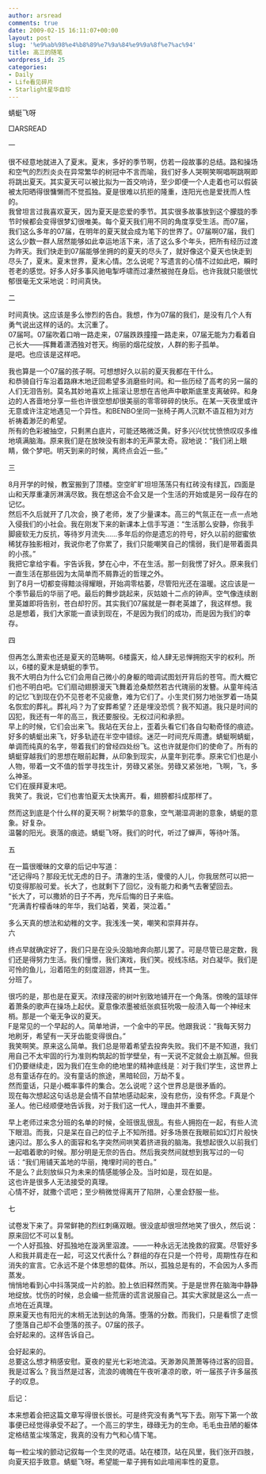 ```yaml
---
author: arsread
comments: true
date: 2009-02-15 16:11:07+00:00
layout: post
slug: '%e9%ab%98%e4%b8%89%e7%9a%84%e9%9a%8f%e7%ac%94'
title: 高三的随笔
wordpress_id: 25
categories:
- Daily
- Life看见碎片
- Starlight星华自珍
---
```


蜻蜓飞呀  
  
□ARSREAD  
  
一  
  
很不经意地就进入了夏末。夏末，多好的季节啊，仿若一段故事的总结。路和操场和空气的烈烈炎炎在异常繁华的树冠中不言而喻，我们好多人哭啊笑啊唱啊跳啊即将跳出夏天。其实夏天可以被比拟为一首交响诗，至少即便一个人走着也可以假装被太阳晒得很慵懒而不觉孤独。夏是很难以抗拒的隆重，连阳光也是爱抚而人性的。  
我曾坦言过我喜欢夏天，因为夏天是恋爱的季节。其实很多故事放到这个朦胧的季节时候都会变得很梦幻很唯美。每个夏天我们用不同的角度享受生活。而07届，我们这么多年的07届，在明年的夏天就会成为笔下的世界了。07届啊07届，我们这么少数一群人居然能够如此幸运地活下来，活了这么多个年头，把所有经历过渡为昨天。我们快走到07届能够坐拥的的夏天的尽头了，就好像这个夏天也快走到尽头了，夏末。夏末世界，夏末心情。怎么说呢？写遗言的心情不过如此吧，瞬时苍老的感觉。好多人好多事风驰电掣呼啸而过凄然被抛在身后。也许我就只能很忧郁很毫无文采地说：时间真快。  
  
二  
  
时间真快。这应该是多么惨烈的告白。我想，作为07届的我们，是没有几个人有勇气说出这样的话的。太沉重了。  
07届呵。07届吹着口哨一路走来，07届跌跌撞撞一路走来，07届无能为力看着自己长大——挥舞着潇洒独对苍天。绚丽的烟花绽放，人群的影子孤单。  
是吧。也应该是这样吧。  
  
我也算是一个07届的孩子啊。可想想好久以前的夏天我都在干什么。  
和恭骑自行车沿着路麻木地迂回希望多消磨些时间。和一些历经了高考的另一届的人们无泪告别。莫名其妙地喜欢上摇滚让思想在吉他声中歇斯底里支离破碎。和身边的人吝啬地分享一些也许很空想却很美丽的零零碎碎的快乐。在某一天夜里或许无意或许注定地遇见一个异性。和BENBO坐同一张椅子两人沉默不语互相为对方祈祷着渺茫的希望。  
所有的色彩被抽空，只剩黑白底片，可能还略微泛黄。好多兴兴忧忧愤愤叹叹多维地填满脑海。原来我们是在放映没有剧本的无声蒙太奇。寂地说：“我们闭上眼睛，做个梦吧。明天到来的时候，离终点会近一些。”  
<!--more-->
  
三  
  
8月开学的时候，教室搬到了顶楼。空空旷旷坦坦荡荡只有红砖没有绿瓦，四面是山和天厚重凄厉淋漓尽致。我在想这会不会又是一个生活的开始或是另一段存在的记忆。  
然后不久后就开了几次会，换了老师，发了少量课本。高三的气氛正在一点一点地入侵我们的小社会。我在刚发下来的新课本上信手写道：“生活那么安静，你我手脚疲软无力反抗，等待岁月流失……多年后的你是遗忘的符号，好久以前的甜蜜依稀犹存独影相对，我说你老了你累了，我们只能嘲笑自己的懦弱，我们是带着面具的小孩。”  
我把它拿给宇看。宇告诉我，梦在心中，不在生活。那一刻我愣了好久。原来我们一直生活在那些因为太简单而不屑靠近的哲理之外。  
到了8月一切都变得黯淡得耀眼，开始凋零枯萎，尽管阳光还在温暖。这应该是一个季节最后的华丽了吧。最后的舞步跳起来，灰姑娘十二点的钟声。空气像连续剧里英雄即将告别，苍白却狞厉。其实我们07届就是一群老英雄了，我这样想。我总是想着，我们大家能一直读到现在，不是因为我们的成功，而是因为我们的幸存。  
  
四  
  
但再怎么萧索也还是夏天的范畴啊。6楼露天，给人肆无忌惮拥抱天宇的权利。所以，6楼的夏末是蜻蜓的季节。  
我不大明白为什么它们会用自己微小的身躯的暗调试图划开背后的苍穹。而大概它们也不明白吧。它们扇动翅膀漫天飞舞着沧桑颓然若古代瑰丽的发簪。从童年纯洁的记忆飞到现在仍不见苍老不见疲惫，难为它们了。小生灵们努力地张罗着一场莫名恢宏的葬礼。葬礼吗？为了安葬希望？还是埋没恐慌？我不知道。我只是时间的囚犯，我还有一年的高三，我还要服役。无权过问和承担。  
早上的时候，它们会出来飞。我站在天台上，歪着头看它们各自勾勒奇怪的痕迹。好多的蜻蜓出来飞，好多轨迹在半空中错综。迷茫一时间充斥周遭。蜻蜓啊蜻蜓，单调而纯真的名字，带着我们的曾经四处纷飞。这也许就是你们的使命了。所有的蜻蜓穿越我们的思想在眼前起舞，从印象到现实，从童年到花季。原来它们也是小人物，带着一文不值的哲学寻找生计，劳碌又紧张。劳碌又紧张地，飞啊，飞，多么神圣。  
它们在膜拜夏末吧。  
我笑了。我说，它们也害怕夏天太快离开。看，翅膀都抖成那样了。  
  
然而这到底是个什么样的夏天啊？树繁华的意象，空气潮湿凋谢的意象，蜻蜓的意象。好复杂。  
温馨的阳光。衰落的痕迹。蜻蜓飞呀。我们的时代，听过了蝉声，等待叶落。  
  
五  
  
在一篇很暧昧的文章的后记中写道：  
“还记得吗？那段无忧无虑的日子。清澈的生活，傻傻的人儿，你我居然可以把一切变得那般可爱。长大了，也就剩下了回忆，没有能力和勇气去奢望回去。  
“长大了，可以撒娇的日子不再，充斥后悔的日子来临。  
“充满青柠檬香味的年华，我们站着，笑着，哭泣着。”  
  
多么天真的想法和幼稚的文字。我浅浅一笑，嘲笑和崇拜并存。  
六  
  
终点早就确定好了，我们只是在没头没脑地奔向那儿罢了。可是尽管已是定数，我们还是得努力生活。我们憧憬，我们演戏，我们笑。视线冻结。对白凝华。我们是可怜的鱼儿，沿着陌生的刻度洄游，终其一生。  
分班了。  
  
很巧的是，那也是在夏天。浓绿茂密的树叶别致地铺开在一个角落。傍晚的篮球伴着萧条的歌声在操场上起伏。夏意像浓墨被纸张疯狂吮吸一般渍入每一个神经末梢。那是一个毫无争议的夏天。  
F是常见的一个早起的人。简单地讲，一个金中的平民。他跟我说：“我每天努力地刷牙，希望有一天牙齿能变得很白。”  
我笑啊笑。原来这么简单。我们总是带着希望去投奔失败。我们不是不知道，我们用自己不太牢固的行为准则构筑起的哲学壁垒，有一天说不定就会土崩瓦解。但我们仍要继续走，因为我们在生命的绝地里的精神底线是：对于我们学生，这世界上总有童话存在的。没有童话的旅途，黑暗轮回，万劫不复。  
然而童话，只是小概率事件的集合。怎么说呢？这个世界总是很矛盾的。  
现在每次想起这句话总是会情不自禁地感动起来，没有悲伤，没有怀念。F真是个圣人。他已经顺便地告诉我，对于我们这一代人，理由并不重要。  
  
早上老师过来念分班的名单的时候，全班很乱很乱。有些人拥抱在一起，有些人流下眼泪。而我，只是呆在自己的位子上不知所措。好多场景在我眼前如幻灯片般快速闪过。那么多人的面容和名字突然间哄笑着挤进我的脑海。我想起很久以前我们一起唱着歌的时候。那分明是无奈的告白。然后我突然间就想到我写过的一句话：“我们用铺天盖地的华丽，掩埋时间的苍白。”  
不是么？此刻放纵只为未来的情感能够企及。当时如是，现在如是。  
这也许是很多人无法接受的真理。  
心情不好，就撒个谎吧；至少稍微觉得离开了陷阱，心里会舒服一些。  
  
七  
  
试卷发下来了。异常鲜艳的烈红刺痛双眼。很没底却很坦然地笑了很久，然后说：原来回忆不可以复制。  
一个人好孤独、好孤独地在漩涡里泅渡。——一种永远无法挽救的寂寞。尽管好多人和我并肩走在一起，可这又代表什么？群组的存在只是一个符号，周期性存在和消失的宣言。它永远不是个体思想的载体。所以，孤独总是有的，不会因为人多而蒸发。  
悄悄地看到心中抖落哭成一片的脸。脸上依旧释然而笑。于是是世界在脑海中静静地绽放。忧伤的时候，总会编一些荒唐的谎言说服自己。其实大家就是这么一点一点地在近真理。  
原来夏天也有阳光的末梢无法到达的角落。堕落的分数。而我们，只是看惯了走惯了堕落自己却不会堕落的孩子。07届的孩子。  
会好起来的。这样告诉自己。  
  
会好起来的。  
总要这么想才稍感安慰。夏夜的星光七彩地流溢。天渺渺风萧萧等待过客的回音。我是过客么？我当然是过客，流浪的魂魄在午夜听凄凉的歌，听一届孩子许多届孩子的叹息。  
  
  
后记：  
  
本来想着会把这篇文章写得很长很长。可是终究没有勇气写下去。刚写下第一个故事便已经觉得承受不起了。一个高三的学生，碌碌无为的生命。毛毛虫丑陋的躯体定格结茧尘埃落定，我真的没有力气和心情下笔。  
  
每一粒尘埃的颤动记叙每一个生灵的呓语。站在楼顶，站在风里，我们张开四肢，向夏天招手致意。蜻蜓飞呀。希望能一辈子拥有如此喧闹率性的夏意。
